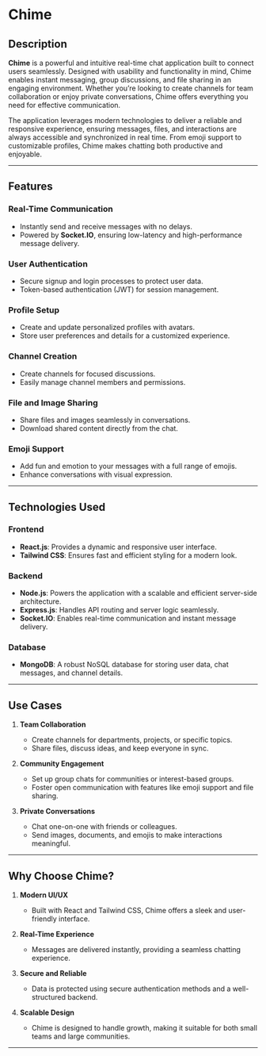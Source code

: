 # Chime

## Description
**Chime** is a powerful and intuitive real-time chat application built to connect users seamlessly. Designed with usability and functionality in mind, Chime enables instant messaging, group discussions, and file sharing in an engaging environment. Whether you’re looking to create channels for team collaboration or enjoy private conversations, Chime offers everything you need for effective communication.

The application leverages modern technologies to deliver a reliable and responsive experience, ensuring messages, files, and interactions are always accessible and synchronized in real time. From emoji support to customizable profiles, Chime makes chatting both productive and enjoyable.

---

## Features

### Real-Time Communication
- Instantly send and receive messages with no delays.
- Powered by **Socket.IO**, ensuring low-latency and high-performance message delivery.

### User Authentication
- Secure signup and login processes to protect user data.
- Token-based authentication (JWT) for session management.

### Profile Setup
- Create and update personalized profiles with avatars.
- Store user preferences and details for a customized experience.

### Channel Creation
- Create channels for focused discussions.
- Easily manage channel members and permissions.

### File and Image Sharing
- Share files and images seamlessly in conversations.
- Download shared content directly from the chat.

### Emoji Support
- Add fun and emotion to your messages with a full range of emojis.
- Enhance conversations with visual expression.

---

## Technologies Used

### Frontend
- **React.js**: Provides a dynamic and responsive user interface.
- **Tailwind CSS**: Ensures fast and efficient styling for a modern look.

### Backend
- **Node.js**: Powers the application with a scalable and efficient server-side architecture.
- **Express.js**: Handles API routing and server logic seamlessly.
- **Socket.IO**: Enables real-time communication and instant message delivery.

### Database
- **MongoDB**: A robust NoSQL database for storing user data, chat messages, and channel details.

---

## Use Cases

1. **Team Collaboration**
   - Create channels for departments, projects, or specific topics.
   - Share files, discuss ideas, and keep everyone in sync.

2. **Community Engagement**
   - Set up group chats for communities or interest-based groups.
   - Foster open communication with features like emoji support and file sharing.

3. **Private Conversations**
   - Chat one-on-one with friends or colleagues.
   - Send images, documents, and emojis to make interactions meaningful.

---

## Why Choose Chime?

1. **Modern UI/UX**
   - Built with React and Tailwind CSS, Chime offers a sleek and user-friendly interface.

2. **Real-Time Experience**
   - Messages are delivered instantly, providing a seamless chatting experience.

3. **Secure and Reliable**
   - Data is protected using secure authentication methods and a well-structured backend.

4. **Scalable Design**
   - Chime is designed to handle growth, making it suitable for both small teams and large communities.

---
